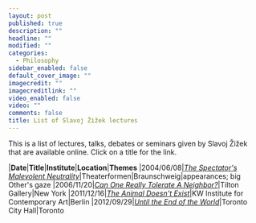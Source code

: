 ```yaml
---
layout: post
published: true
description: ""
headline: ""
modified: ""
categories: 
  - Philosophy
sidebar_enabled: false
default_cover_image: ""
imagecredit: ""
imagecreditlink: ""
video_enabled: false
video: ""
comments: false
title: List of Slavoj Žižek lectures
---
```



This is a list of lectures, talks, debates or seminars given by Slavoj Žižek that are available online. Click on a title for the link.

|__Date__|__Title__|__Institute__|__Location__|__Themes__
|2004/06/08|_[The Spectator's Malevolent Neutrality](https://youtu.be/4QhRxhzVU7Y)_|Theaterformen|Braunschweig|appearances; big Other's gaze
|2006/11/20|_[Can One Really Tolerate A Neighbor?](https://youtu.be/UnT6ykrKLzY)_|Tilton Gallery|New York
|2011/12/16|_[The Animal Doesn't Exist](https://youtu.be/EWLA3dseHQg)_|KW Institute for Contemporary Art|Berlin
|2012/09/29|_[Until the End of the World](http://podbay.fm/show/129166905/e/1365827400)_|Toronto City Hall|Toronto
